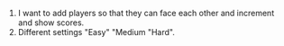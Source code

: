 1. I want to add players so that they can face each other and increment and show scores.
2. Different settings "Easy" "Medium "Hard".
